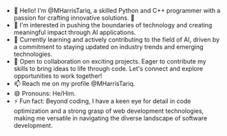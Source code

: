 - 👋 Hello! I'm @MHarrisTariq, a skilled Python and C++ programmer with a passion for crafting innovative solutions. 🚀
- 👀 I'm interested in pushing the boundaries of technology and creating meaningful impact through AI applications.
- 🌱 Currently learning and actively contributing to the field of AI, driven by a commitment to staying updated on industry trends and emerging technologies.
- 💞️ Open to collaboration on exciting projects. Eager to contribute my skills to bring ideas to life through code. Let's connect and explore opportunities to work together!
- 📫 Reach me on my profile @MHarrisTariq.
- 😄 Pronouns: He/Him.
- ⚡ Fun fact: Beyond coding, I have a keen eye for detail in code optimization and a strong grasp of web development technologies, making me versatile in navigating the diverse landscape of software development.
<!---
MHarrisTariq/MHarrisTariq is a ✨ special ✨ repository because its `README.md` (this file) appears on your GitHub profile.
You can click the Preview link to take a look at your changes.
--->
